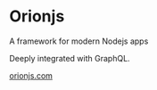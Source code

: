 # Orionjs

A framework for modern Nodejs apps

Deeply integrated with GraphQL.

[orionjs.com](https://orionjs.com)
